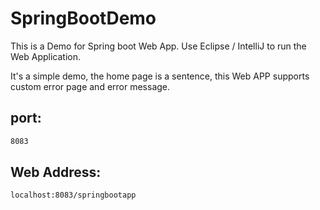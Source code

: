 # SpringBootDemo

This is a Demo for Spring boot Web App. 
Use Eclipse / IntelliJ to run the Web Application.

It's a simple demo, the home page is a sentence, this Web APP supports custom error page and error message.

## port:
``` bash
8083
```

## Web Address: 
``` bash
localhost:8083/springbootapp
```
